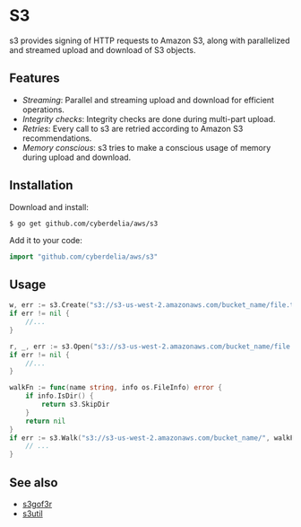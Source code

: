 # S3

s3 provides signing of HTTP requests to Amazon S3, along with parallelized and
streamed upload and download of S3 objects.

## Features

- *Streaming*: Parallel and streaming upload and download for efficient operations.
- *Integrity checks*: Integrity checks are done during multi-part upload.
- *Retries*: Every call to s3 are retried according to Amazon S3 recommendations.
- *Memory conscious*: s3 tries to make a conscious usage of memory during upload and download.

## Installation

Download and install:

```
$ go get github.com/cyberdelia/aws/s3
```

Add it to your code:

```go
import "github.com/cyberdelia/aws/s3"
```

## Usage

```go
w, err := s3.Create("s3://s3-us-west-2.amazonaws.com/bucket_name/file.txt", nil, nil)
if err != nil {
    //...
}

r, _, err := s3.Open("s3://s3-us-west-2.amazonaws.com/bucket_name/file.txt", nil)
if err != nil {
    //...
}

walkFn := func(name string, info os.FileInfo) error {
    if info.IsDir() {
        return s3.SkipDir
    }
    return nil
}
if err := s3.Walk("s3://s3-us-west-2.amazonaws.com/bucket_name/", walkFn, nil); err != nil {
    // ...
}
```

## See also

* [s3gof3r](https://github.com/rlmcpherson/s3gof3r)
* [s3util](https://github.com/kr/s3)
